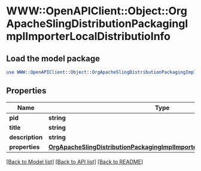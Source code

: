 # WWW::OpenAPIClient::Object::OrgApacheSlingDistributionPackagingImplImporterLocalDistributioInfo

## Load the model package
```perl
use WWW::OpenAPIClient::Object::OrgApacheSlingDistributionPackagingImplImporterLocalDistributioInfo;
```

## Properties
Name | Type | Description | Notes
------------ | ------------- | ------------- | -------------
**pid** | **string** |  | [optional] 
**title** | **string** |  | [optional] 
**description** | **string** |  | [optional] 
**properties** | [**OrgApacheSlingDistributionPackagingImplImporterLocalDistributioProperties**](OrgApacheSlingDistributionPackagingImplImporterLocalDistributioProperties.md) |  | [optional] 

[[Back to Model list]](../README.md#documentation-for-models) [[Back to API list]](../README.md#documentation-for-api-endpoints) [[Back to README]](../README.md)


